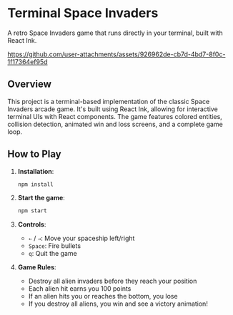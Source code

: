 # Terminal Space Invaders

A retro Space Invaders game that runs directly in your terminal, built with React Ink.

https://github.com/user-attachments/assets/926962de-cb7d-4bd7-8f0c-1f17364ef95d

## Overview

This project is a terminal-based implementation of the classic Space Invaders arcade game. It's built using React Ink, allowing for interactive terminal UIs with React components. The game features colored entities, collision detection, animated win and loss screens, and a complete game loop.

## How to Play

1. **Installation**:

   ```bash
   npm install
   ```

2. **Start the game**:

   ```bash
   npm start
   ```

3. **Controls**:

   - `←` / `→`: Move your spaceship left/right
   - `Space`: Fire bullets
   - `q`: Quit the game

4. **Game Rules**:
   - Destroy all alien invaders before they reach your position
   - Each alien hit earns you 100 points
   - If an alien hits you or reaches the bottom, you lose
   - If you destroy all aliens, you win and see a victory animation!
